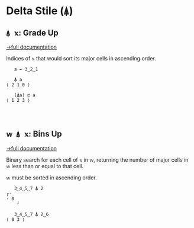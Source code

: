 # Delta Stile (`⍋`)

## `⍋ 𝕩`: Grade Up
[→full documentation](https://mlochbaum.github.io/BQN/doc/order.html#grade)

Indices of `𝕩` that would sort its major cells in ascending order.

```bqn
   a ← 3‿2‿1

   ⍋ a
⟨ 2 1 0 ⟩

   (⍋a) ⊏ a
⟨ 1 2 3 ⟩




```
## `𝕨 ⍋ 𝕩`: Bins Up
[→full documentation](https://mlochbaum.github.io/BQN/doc/order.html#bins)

Binary search for each cell of `𝕩` in `𝕨`, returning the number of major cells in `𝕨` less than or equal to that cell.

`𝕨` must be sorted in ascending order.

```bqn
   3‿4‿5‿7 ⍋ 2
┌·   
· 0  
    ┘

   3‿4‿5‿7 ⍋ 2‿6
⟨ 0 3 ⟩
```
